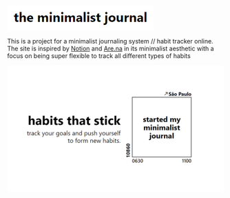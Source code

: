 ![the minimalist journal logo](https://raw.githubusercontent.com/ga-fleury/the-minimalist-journal/refs/heads/master/img/minimalistjournal.png 'the minimalist journal')

This is a project for a minimalist journaling system // habit tracker online. The site is inspired by [Notion](https://www.notion.so/) and [Are.na](https://www.are.na/) in its minimalist aesthetic with a focus on being super flexible to track all different types of habits

![habits that stick. track your goals](https://raw.githubusercontent.com/ga-fleury/the-minimalist-journal/refs/heads/master/img/hero.png 'minimalist journal LP')
